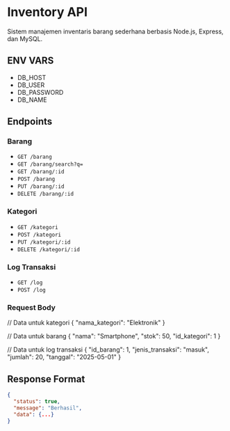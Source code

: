 # Inventory API

Sistem manajemen inventaris barang sederhana berbasis Node.js, Express, dan MySQL.

## ENV VARS
- DB_HOST
- DB_USER
- DB_PASSWORD
- DB_NAME

## Endpoints

### Barang
- `GET /barang`
- `GET /barang/search?q=`
- `GET /barang/:id`
- `POST /barang`
- `PUT /barang/:id`
- `DELETE /barang/:id`

### Kategori
- `GET /kategori`
- `POST /kategori`
- `PUT /kategori/:id`
- `DELETE /kategori/:id`

### Log Transaksi
- `GET /log`
- `POST /log`

### Request Body
// Data untuk kategori
{ "nama_kategori": "Elektronik" }

// Data untuk barang
{ "nama": "Smartphone", "stok": 50, "id_kategori": 1 }

// Data untuk log transaksi
{ "id_barang": 1, "jenis_transaksi": "masuk", "jumlah": 20, "tanggal": "2025-05-01" }


## Response Format
```json
{
  "status": true,
  "message": "Berhasil",
  "data": {...}
}
